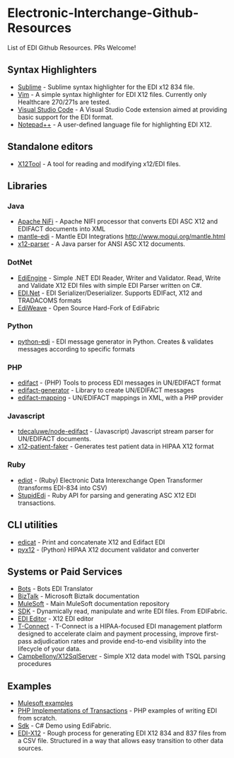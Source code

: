 # Electronic-Interchange-Github-Resources
List of EDI Github Resources. PRs Welcome!

## Syntax Highlighters

- [Sublime](https://github.com/michaelachrisco/sublime-834-syntax) - Sublime syntax highlighter for the EDI x12 834 file.
- [Vim](https://github.com/vim-scripts/x12-syntax) - A simple syntax highlighter for EDI X12 files. Currently only Healthcare 270/271s are tested.
- [Visual Studio Code](https://github.com/Silvenga/vscode-edi-x12-support) - A Visual Studio Code extension aimed at providing basic support for the EDI format.
- [Notepad++](https://gist.github.com/bhattisatish/6b5f5c90443a64cef192) - A user-defined language file for highlighting EDI X12.

## Standalone editors
- [X12Tool](https://github.com/RKDN/x12Tool) - A tool for reading and modifying x12/EDI files.

## Libraries

### Java
- [Apache NiFi](https://github.com/mrcsparker/nifi-edireader-bundle) - Apache NIFI processor that converts EDI ASC X12 and EDIFACT documents into XML
- [mantle-edi](https://github.com/moqui/mantle-edi) - Mantle EDI Integrations http://www.moqui.org/mantle.html
- [x12-parser](https://github.com/imsweb/x12-parser) - A Java parser for ANSI ASC X12 documents.
### DotNet
- [EdiEngine](https://github.com/olmelabs/EdiEngine) - Simple .NET EDI Reader, Writer and Validator. Read, Write and Validate X12 EDI files with simple EDI Parser written on C#. 
- [EDI.Net](https://github.com/indice-co/EDI.Net) - EDI Serializer/Deserializer. Supports EDIFact, X12 and TRADACOMS formats
- [EdiWeave](https://github.com/Silvenga/EdiWeave) - Open Source Hard-Fork of EdiFabric
### Python
- [python-edi](https://github.com/glitchassassin/python-edi) - EDI message generator in Python. Creates & validates messages according to specific formats
### PHP
- [edifact](https://github.com/php-edifact/edifact) - (PHP) Tools to process EDI messages in UN/EDIFACT format
- [edifact-generator](https://github.com/php-edifact/edifact-generator) - Library to create UN/EDIFACT messages
- [edifact-mapping](https://github.com/php-edifact/edifact-mapping) - UN/EDIFACT mappings in XML, with a PHP provider
### Javascript
- [tdecaluwe/node-edifact](https://github.com/tdecaluwe/node-edifact) - (Javascript) Javascript stream parser for UN/EDIFACT documents. 
- [x12-patient-faker](https://github.com/dlumpp/x12-patient-faker) - Generates test patient data in HIPAA X12 format
### Ruby
- [ediot](https://github.com/ConsultingMD/ediot) - (Ruby) Electronic Data Interexchange Open Transformer (transforms EDI-834 into CSV)
- [StupidEdi](https://github.com/irobayna/stupidedi) - Ruby API for parsing and generating ASC X12 EDI transactions.

## CLI utilities
- [edicat](https://github.com/notpeter/edicat) - Print and concatenate X12 and Edifact EDI
- [pyx12](https://github.com/azoner/pyx12) - (Python) HIPAA X12 document validator and converter

## Systems or Paid Services
- [Bots](https://github.com/bots-edi/bots) - Bots EDI Translator
- [BizTalk](https://github.com/MicrosoftDocs/biztalk-docs) - Microsoft Biztalk documentation
- [MuleSoft](https://github.com/mulesoft/mulesoft-docs) - Main MuleSoft documentation repository
- [SDK](https://github.com/EdiFabric/Sdk) - Dynamically read, manipulate and write EDI files. From EDIFabric.
- [EDI Editor](https://www.tallan.com/products/t-connect-edi-management/x12-studio-tool-box/) - X12 EDI editor
- [T-Connect](https://www.tallan.com/products/t-connect-edi-management/t-connect-edi-management-suite/) - T-Connect is a HIPAA-focused EDI management platform designed to accelerate claim and payment processing, improve first-pass adjudication rates and provide end-to-end visibility into the lifecycle of your data.
- [Campbellony/X12SqlServer](https://github.com/campbellony/x12sqlserver) - Simple X12 data model with TSQL parsing procedures

## Examples
- [Mulesoft examples](https://github.com/mulesoft/mulesoft-docs/blob/master/anypoint-b2b/v/latest/)
- [PHP Implementations of Transactions](https://github.com/stephenmccready/X12) - PHP examples of writing EDI from scratch.
- [Sdk](https://github.com/EdiFabric/Sdk/blob/master/EdiFabric.Sdk.Demo/Program.cs) - C# Demo using EdiFabric. 
- [EDI-X12](https://github.com/dipique/EDI-X12) - Rough process for generating EDI X12 834 and 837 files from a CSV file. Structured in a way that allows easy transition to other data sources.



